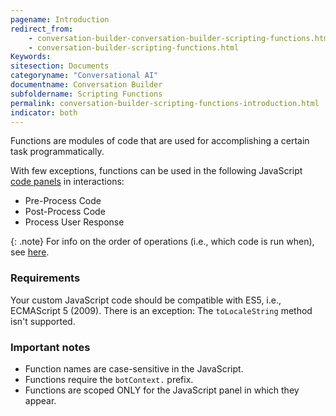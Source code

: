 ```yaml
---
pagename: Introduction
redirect_from:
    - conversation-builder-conversation-builder-scripting-functions.html
    - conversation-builder-scripting-functions.html
Keywords:
sitesection: Documents
categoryname: "Conversational AI"
documentname: Conversation Builder
subfoldername: Scripting Functions
permalink: conversation-builder-scripting-functions-introduction.html
indicator: both
---
```


Functions are modules of code that are used for accomplishing a certain task programmatically. 

With few exceptions, functions can be used in the following JavaScript [code panels](conversation-builder-interactions-configuration-custom-code.html) in interactions:

* Pre-Process Code
* Post-Process Code
* Process User Response

{: .note}
For info on the order of operations (i.e., which code is run when), see [here](conversation-builder-interactions-interaction-basics.html#order-of-operations).

### Requirements

Your custom JavaScript code should be compatible with ES5, i.e., ECMAScript 5 (2009). There is an exception: The `toLocaleString` method isn't supported.

### Important notes

* Function names are case-sensitive in the JavaScript.
* Functions require the `botContext.` prefix.
* Functions are scoped ONLY for the JavaScript panel in which they appear.
